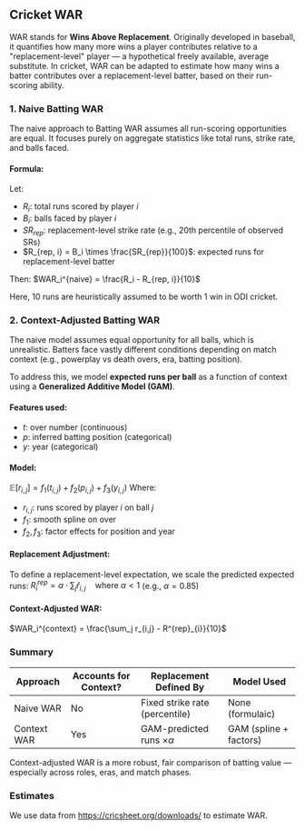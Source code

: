 ## Cricket WAR

WAR stands for **Wins Above Replacement**. Originally developed in baseball, it quantifies how many more wins a player contributes relative to a "replacement-level" player — a hypothetical freely available, average substitute. In cricket, WAR can be adapted to estimate how many wins a batter contributes over a replacement-level batter, based on their run-scoring ability.

### 1. Naive Batting WAR

The naive approach to Batting WAR assumes all run-scoring opportunities are equal. It focuses purely on aggregate statistics like total runs, strike rate, and balls faced.

#### Formula:

Let:

* $R_i$: total runs scored by player $i$
* $B_i$: balls faced by player $i$
* $SR_{rep}$: replacement-level strike rate (e.g., 20th percentile of observed SRs)
* $R_{rep, i} = B_i \times \frac{SR_{rep}}{100}$: expected runs for replacement-level batter

Then:
$WAR_i^{naive} = \frac{R_i - R_{rep, i}}{10}$

Here, 10 runs are heuristically assumed to be worth 1 win in ODI cricket.

### 2. Context-Adjusted Batting WAR

The naive model assumes equal opportunity for all balls, which is unrealistic. Batters face vastly different conditions depending on match context (e.g., powerplay vs death overs, era, batting position).

To address this, we model **expected runs per ball** as a function of context using a **Generalized Additive Model (GAM)**.

#### Features used:

* $t$: over number (continuous)
* $p$: inferred batting position (categorical)
* $y$: year (categorical)

#### Model:

$\mathbb{E}[r_{i,j}] = f_1(t_{i,j}) + f_2(p_{i,j}) + f_3(y_{i,j})$
Where:

* $r_{i,j}$: runs scored by player $i$ on ball $j$
* $f_1$: smooth spline on over
* $f_2, f_3$: factor effects for position and year

#### Replacement Adjustment:

To define a replacement-level expectation, we scale the predicted expected runs:
$R^{rep}_{i} = \alpha \cdot \sum_j \hat{r}_{i,j} \quad \text{where } \alpha < 1$
(e.g., $\alpha = 0.85$)

#### Context-Adjusted WAR:

$WAR_i^{context} = \frac{\sum_j r_{i,j} - R^{rep}_{i}}{10}$

### Summary

| Approach    | Accounts for Context? | Replacement Defined By             | Model Used             |
| ----------- | --------------------- | ---------------------------------- | ---------------------- |
| Naive WAR   | No                    | Fixed strike rate (percentile)     | None (formulaic)       |
| Context WAR | Yes                   | GAM-predicted runs $\times \alpha$ | GAM (spline + factors) |

Context-adjusted WAR is a more robust, fair comparison of batting value — especially across roles, eras, and match phases.

### Estimates

We use data from https://cricsheet.org/downloads/ to estimate WAR.
